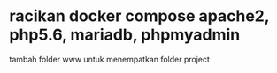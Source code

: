# racikan docker compose apache2, php5.6, mariadb, phpmyadmin
tambah folder www untuk menempatkan folder project
